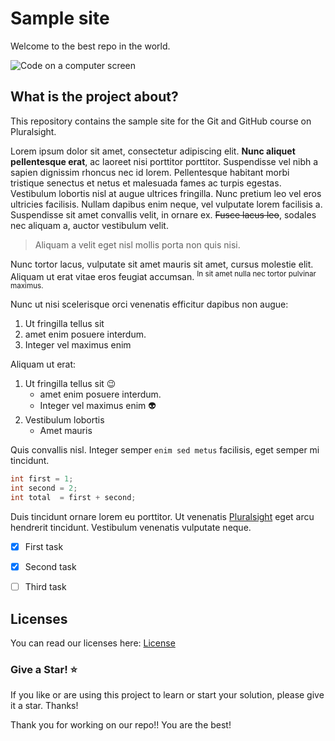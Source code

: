 # Sample site
Welcome to the best repo in the world.

![Code on a computer screen](https://gillcleerenpluralsight.blob.core.windows.net/files/code.png)


## What is the project about?
This repository contains the sample site for the Git and GitHub course on Pluralsight.

Lorem ipsum dolor sit amet, consectetur adipiscing elit. **Nunc aliquet pellentesque erat**, ac laoreet nisi porttitor porttitor. Suspendisse vel nibh a sapien dignissim rhoncus nec id lorem. Pellentesque habitant morbi tristique senectus et netus et malesuada fames ac turpis egestas. Vestibulum lobortis nisl at augue ultrices fringilla. Nunc pretium leo vel eros ultricies facilisis. Nullam dapibus enim neque, vel vulputate lorem facilisis a. Suspendisse sit amet convallis velit, in ornare ex. ~~Fusce lacus leo~~, sodales nec aliquam a, auctor vestibulum velit. 

> Aliquam a velit eget nisl mollis porta non quis nisi.

Nunc tortor lacus, vulputate sit amet mauris sit amet, cursus molestie elit. Aliquam ut erat vitae eros feugiat accumsan. <sup>In sit amet nulla nec tortor pulvinar maximus.</sup>

Nunc ut nisi scelerisque orci venenatis efficitur dapibus non augue:
  1. Ut fringilla tellus sit 
  2. amet enim posuere interdum.
  3. Integer vel maximus enim

Aliquam ut erat: 
  1. Ut fringilla tellus sit 😉
     - amet enim posuere interdum.
     - Integer vel maximus enim :alien:
  2. Vestibulum lobortis
     - Amet mauris

Quis convallis nisl. Integer semper `enim sed metus` facilisis, eget semper mi tincidunt.


```c#
int first = 1;
int second = 2;
int total  = first + second;
```

Duis tincidunt ornare lorem eu porttitor. Ut venenatis [Pluralsight](https://www.pluralsight.com/) eget arcu hendrerit tincidunt. Vestibulum venenatis vulputate neque.

- [x] First task
- [x] Second task
- [ ] Third task


## Licenses
You can read our licenses here: 
[License](license.md)

### Give a Star! ⭐ 
If you like or are using this project to learn or start your solution, please give it a star. Thanks!

Thank you for working on our repo!! You are the best!
